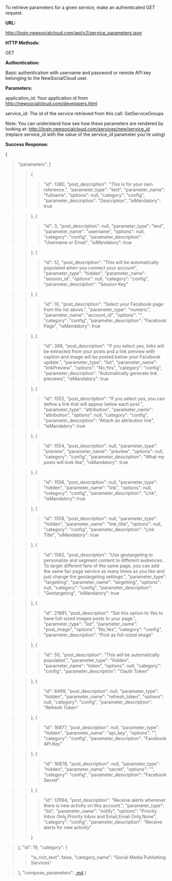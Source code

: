 To retrieve parameters for a given service, make an authenticated GET request.

**URL:**

http://login.newsocialcloud.com/api/v2/service_parameters.json

**HTTP Methods:**

GET

**Authentication:**

Basic authentication with username and password or remote API key belonging to the NewSocialCloud user.

**Parameters:**

<p>application_id: Your application id from <a href='http://newsocialcloud.com/developers.html'>http://newsocialcloud.com/developers.html</a></p>
<p>service_id: The id of the service retrieved from this call: GetServiceGroups</p>
<p>Note: You can understand how see how these parameters are rendered by looking at: <a href='http://login.newsocialcloud.com/services/new/service_id'>http://login.newsocialcloud.com/services/new/service_id</a> (replace service_id with the value of the service_id parameter you're using)</p>

**Success Response:**

{
> "parameters": [
> > {
> > > "id": 1380,
> > > "post\_description": "This is for your own reference.",
> > > "parameter\_type": "text",
> > > "parameter\_name": "fullname",
> > > "options": null,
> > > "category": "config",
> > > "parameter\_description": "Description",
> > > "isMandatory": true

> > },
> > {
> > > "id": 3,
> > > "post\_description": null,
> > > "parameter\_type": "text",
> > > "parameter\_name": "username",
> > > "options": null,
> > > "category": "config",
> > > "parameter\_description": "Username or Email",
> > > "isMandatory": true

> > },
> > {
> > > "id": 12,
> > > "post\_description": "This will be automatically populated when you connect your account",
> > > "parameter\_type": "hidden",
> > > "parameter\_name": "session\_id",
> > > "options": null,
> > > "category": "config",
> > > "parameter\_description": "Session Key"

> > },
> > {
> > > "id": 10,
> > > "post\_description": "Select your Facebook page from the list above.",
> > > "parameter\_type": "numeric",
> > > "parameter\_name": "account\_id",
> > > "options": "",
> > > "category": "config",
> > > "parameter\_description": "Facebook Page",
> > > "isMandatory": true

> > },
> > {
> > > "id": 388,
> > > "post\_description": "If you select yes, links will be extracted from your posts and a link preview with caption and image will be posted below your Facebook update.",
> > > "parameter\_type": "list",
> > > "parameter\_name": "linkPreview",
> > > "options": "No,Yes",
> > > "category": "config",
> > > "parameter\_description": "Automatically generate link previews",
> > > "isMandatory": true

> > },
> > {
> > > "id": 1552,
> > > "post\_description": "If you select yes, you can define a link that will appear below each post.",
> > > "parameter\_type": "attribution",
> > > "parameter\_name": "attribution",
> > > "options": null,
> > > "category": "config",
> > > "parameter\_description": "Attach an attribution link",
> > > "isMandatory": true

> > },
> > {
> > > "id": 1554,
> > > "post\_description": null,
> > > "parameter\_type": "preview",
> > > "parameter\_name": "preview",
> > > "options": null,
> > > "category": "config",
> > > "parameter\_description": "What my posts will look like",
> > > "isMandatory": true

> > },
> > {
> > > "id": 1556,
> > > "post\_description": null,
> > > "parameter\_type": "hidden",
> > > "parameter\_name": "link",
> > > "options": null,
> > > "category": "config",
> > > "parameter\_description": "Link",
> > > "isMandatory": true

> > },
> > {
> > > "id": 1558,
> > > "post\_description": null,
> > > "parameter\_type": "hidden",
> > > "parameter\_name": "link\_title",
> > > "options": null,
> > > "category": "config",
> > > "parameter\_description": "Link Title",
> > > "isMandatory": true

> > },
> > {
> > > "id": 1562,
> > > "post\_description": "Use geotargeting to personalize and segment content to different audiences. To target different fans of the same page, you can add the same fan page service as many times as you like and just change the geotargeting settings.",
> > > "parameter\_type": "targetting",
> > > "parameter\_name": "targetting",
> > > "options": null,
> > > "category": "config",
> > > "parameter\_description": "Geotargeting",
> > > "isMandatory": true

> > },
> > {
> > > "id": 21891,
> > > "post\_description": "Set this option to Yes to have full-sized images posts to your page.",
> > > "parameter\_type": "list",
> > > "parameter\_name": "post\_image",
> > > "options": "No,Yes",
> > > "category": "config",
> > > "parameter\_description": "Post as full-sized image"

> > },
> > {
> > > "id": 50,
> > > "post\_description": "This will be automatically populated.",
> > > "parameter\_type": "hidden",
> > > "parameter\_name": "token",
> > > "options": null,
> > > "category": "config",
> > > "parameter\_description": "Oauth Token"

> > },
> > {
> > > "id": 6499,
> > > "post\_description": null,
> > > "parameter\_type": "hidden",
> > > "parameter\_name": "refresh\_token",
> > > "options": null,
> > > "category": "config",
> > > "parameter\_description": "Refresh Token"

> > },
> > {
> > > "id": 16877,
> > > "post\_description": null,
> > > "parameter\_type": "hidden",
> > > "parameter\_name": "api\_key",
> > > "options": "",
> > > "category": "config",
> > > "parameter\_description": "Facebook API Key"

> > },
> > {
> > > "id": 16878,
> > > "post\_description": null,
> > > "parameter\_type": "hidden",
> > > "parameter\_name": "secret",
> > > "options": "",
> > > "category": "config",
> > > "parameter\_description": "Facebook Secret"

> > },
> > {
> > > "id": 12994,
> > > "post\_description": "Receive alerts whenever there is new activity on this account.",
> > > "parameter\_type": "list",
> > > "parameter\_name": "notify",
> > > "options": "Priority Inbox Only,Priority Inbox and Email,Email Only,None",
> > > "category": "config",
> > > "parameter\_description": "Receive alerts for new activity"

> > }

> ],
> "id": 19,
> "category": {
> > "is\_rich\_text": false,
> > "category\_name": "Social Media Publishing Services"

> },
> "compose\_parameters": [.md](.md)
}
